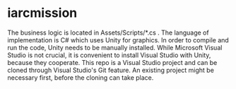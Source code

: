 # iarcmission

The business logic is located in Assets/Scripts/*.cs . The language of implementation is C# which uses Unity for graphics. In order to compile and run the code, Unity needs to be manually installed. While Microsoft Visual Studio is not crucial, it is convenient to install Visual Studio with Unity, because they cooperate. This repo is a Visual Studio project and can be cloned through Visual Studio's Git feature. An existing project might be necessary first, before the cloning can take place.
